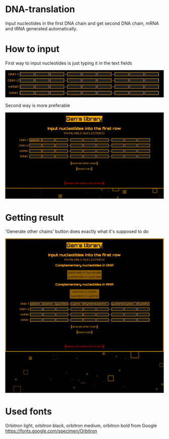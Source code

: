 # DNA-translation
Input nucleotides in the first DNA chain and get second DNA chain, mRNA and tRNA generated automatically.
# How to input

First way to input nucleotides is just typing it in the text fields

![](https://github.com/available-username-it-is/DNA-translation/blob/main/readme/manual_input.gif)

Second way is more preferable

![](https://github.com/available-username-it-is/DNA-translation/blob/main/readme/buttons_input.gif)

# Getting result

'Generate other chains' button does exactly what it's supposed to do

![](https://github.com/available-username-it-is/DNA-translation/blob/main/readme/generate_chains.gif)

# Used fonts
Orbitron light, orbitron black, orbitron medium, orbitron bold from Google https://fonts.google.com/specimen/Orbitron
